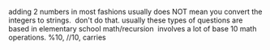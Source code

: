 adding 2 numbers in most fashions usually does NOT mean you convert the integers to strings.
​
don't do that. usually these types of questions are based in elementary school math/recursion
​
involves a lot of base 10 math operations. %10, //10, carries
​